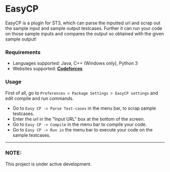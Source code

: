# EasyCP
EasyCP is a plugin for ST3, which can parse the inputted url and scrap out the sample input and sample output testcases. Further it can run 
your code on those sample inputs and compares the output so obtained with the given sample output!  

### Requirements

- Languages supported: Java, C++ (Windows only), Python 3
- Websites supported: **[Codeforces](https://codeforces.com "Visit codeforces.com")**

### Usage

First of all, go to `Preferences > Package Settings > EasyCP settings` and edit compile and run commands. 

- Go to `Easy CP -> Parse Test-cases` in the menu bar, to scrap sample testcases.
- Enter the url in the "Input URL" box at the bottom of the screen.
- Go to `Easy CP -> Compile` in the menu bar to compile your code.
- Go to `Easy CP -> Run in` the menu bar to execute your code on the sample testcases. 

---

### NOTE:
This project is under active development. 

